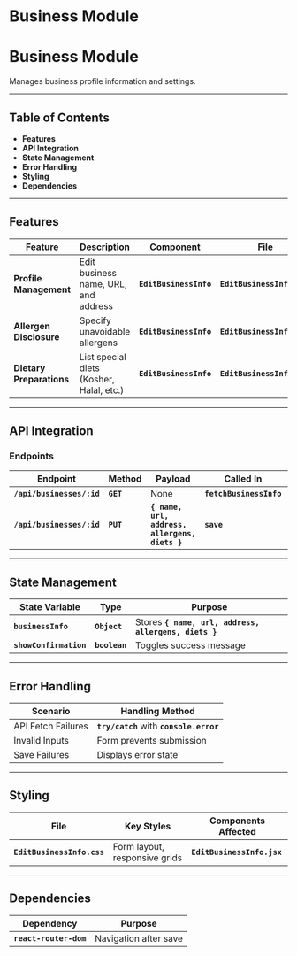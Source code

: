 # Business Module

# **Business Module**

Manages business profile information and settings.

---

## **Table of Contents**

- **Features**
- **API Integration**
- **State Management**
- **Error Handling**
- **Styling**
- **Dependencies**

---

## **Features**

| **Feature** | **Description** | **Component** | **File** |
| --- | --- | --- | --- |
| **Profile Management** | Edit business name, URL, and address | **`EditBusinessInfo`** | **`EditBusinessInfo.jsx`** |
| **Allergen Disclosure** | Specify unavoidable allergens | **`EditBusinessInfo`** | **`EditBusinessInfo.jsx`** |
| **Dietary Preparations** | List special diets (Kosher, Halal, etc.) | **`EditBusinessInfo`** | **`EditBusinessInfo.jsx`** |

---

## **API Integration**

### **Endpoints**

| **Endpoint** | **Method** | **Payload** | **Called In** | **File** |
| --- | --- | --- | --- | --- |
| **`/api/businesses/:id`** | **`GET`** | None | **`fetchBusinessInfo`** | **`EditBusinessInfo.jsx`** |
| **`/api/businesses/:id`** | **`PUT`** | **`{ name, url, address, allergens, diets }`** | **`save`** | **`EditBusinessInfo.jsx`** |

---

## **State Management**

| **State Variable** | **Type** | **Purpose** |
| --- | --- | --- |
| **`businessInfo`** | **`Object`** | Stores **`{ name, url, address, allergens, diets }`** |
| **`showConfirmation`** | **`boolean`** | Toggles success message |

---

## **Error Handling**

| **Scenario** | **Handling Method** |
| --- | --- |
| API Fetch Failures | **`try/catch`** with **`console.error`** |
| Invalid Inputs | Form prevents submission |
| Save Failures | Displays error state |

---

## **Styling**

| **File** | **Key Styles** | **Components Affected** |
| --- | --- | --- |
| **`EditBusinessInfo.css`** | Form layout, responsive grids | **`EditBusinessInfo.jsx`** |

---

## **Dependencies**

| **Dependency** | **Purpose** |
| --- | --- |
| **`react-router-dom`** | Navigation after save |